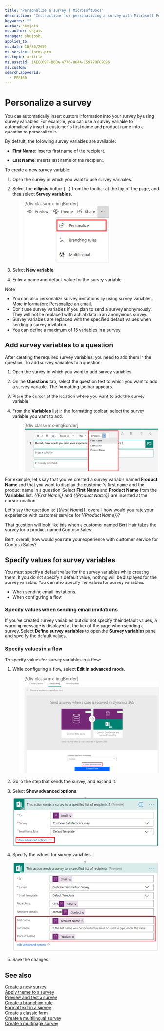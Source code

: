 ```yaml
---
title: "Personalize a survey | MicrosoftDocs"
description: "Instructions for personalizing a survey with Microsoft Forms Pro"
keywords: ""
author: sbmjais
ms.author: shjais
manager: shujoshi
applies_to: 
ms.date: 10/30/2019
ms.service: forms-pro
ms.topic: article
ms.assetid: 1AECC69F-B68A-4776-884A-C59770FC5C96
ms.custom: 
search.appverid:
  - FPR160
---
```


# Personalize a survey

You can automatically insert custom information into your survey by using survey variables. For example, you can use a survey variable to automatically insert a customer's first name and product name into a question to personalize it.

By default, the following survey variables are available:

- **First Name**: Inserts first name of the recipient.

- **Last Name**: Inserts last name of the recipient.

To create a new survey variable:

1.	Open the survey in which you want to use survey variables.

2.	Select the **ellipsis** button (…) from the toolbar at the top of the page, and then select **Survey variables**.

    > [!div class=mx-imgBorder]
    > ![Personalize button](media/custom-data-button.png "Personalize button")

3.	Select **New variable**.

5.	Enter a name and default value for the survey variable.

> [!NOTE]
> - You can also personalize survey invitations by using survey variables. More information: [Personalize an email](send-survey-email.md#personalize-an-email).
> - Don't use survey variables if you plan to send a survey anonymously. They will not be replaced with actual data in an anonymous survey.
> - Survey variables are replaced with the specified default values when sending a survey invitation.
> - You can define a maximum of 15 variables in a survey.

## Add survey variables to a question

After creating the required survey variables, you need to add them in the question. To add survey variables to a question:

1.	Open the survey in which you want to add survey variables.

2.	On the **Questions** tab, select the question text to which you want to add a survey variable. The formatting toolbar appears.

3.	Place the cursor at the location where you want to add the survey variable.

4.	From the **Variables** list in the formatting toolbar, select the survey variable you want to add. 

    > [!div class=mx-imgBorder]
    > ![Add survey variables](media/add-pipe-data.png "Add survey variables")

For example, let's say that you've created a survey variable named **Product Name** and that you want to display the customer's first name and the product name in a question. Select **First Name** and **Product Name** from the **Variables** list. *{{First Name}}* and *{{Product Name}}* are inserted at the cursor location.

Let's say the question is:
*{{First Name}}*, overall, how would you rate your experience with customer service for *{{Product Name}}*?

That question will look like this when a customer named Bert Hair takes the survey for a product named Contoso Sales:

Bert, overall, how would you rate your experience with customer service for Contoso Sales?

## Specify values for survey variables

You must specify a default value for the survey variables while creating them. If you do not specify a default value, nothing will be displayed for the survey variable. You can also specify the values for survey variables:

- When sending email invitations.
- When configuring a flow.

### Specify values when sending email invitations

If you've created survey variables but did not specify their default values, a warning message is displayed at the top of the page when sending a survey. Select **Define survey variables** to open the **Survey variables** pane and specify the default values.

### Specify values in a flow

To specify values for survey variables in a flow:

1.	While configuring a flow, select **Edit in advanced mode**.

    > [!div class=mx-imgBorder]
    > ![Edit a flow in advanced mode](media/flow-advanced-mode.png "Edit a flow in advanced mode")

2.	Go to the step that sends the survey, and expand it.

3.	Select **Show advanced options**.

    ![Show advanced options for a step in a flow](media/flow-step-advanced-options-button.png "Show advanced options for a step in a flow")

4.	Specify the values for survey variables.

    ![Specify values for survey variables](media/flow-step-advanced-options.png "Specify values for survey variables")

5.	Save the changes. 

## See also

[Create a new survey](create-new-survey.md)<br>
[Apply theme to a survey](apply-theme.md)<br>
[Preview and test a survey](preview-test-survey.md)<br>
[Create a branching rule](create-branching-rule.md)<br>
[Format text in a survey](survey-text-format.md)<br>
[Create a classic form](create-classic-form.md)<br>
[Create a multilingual survey](create-multilingual-survey.md)<br>
[Create a multipage survey](create-multipage-survey.md)
